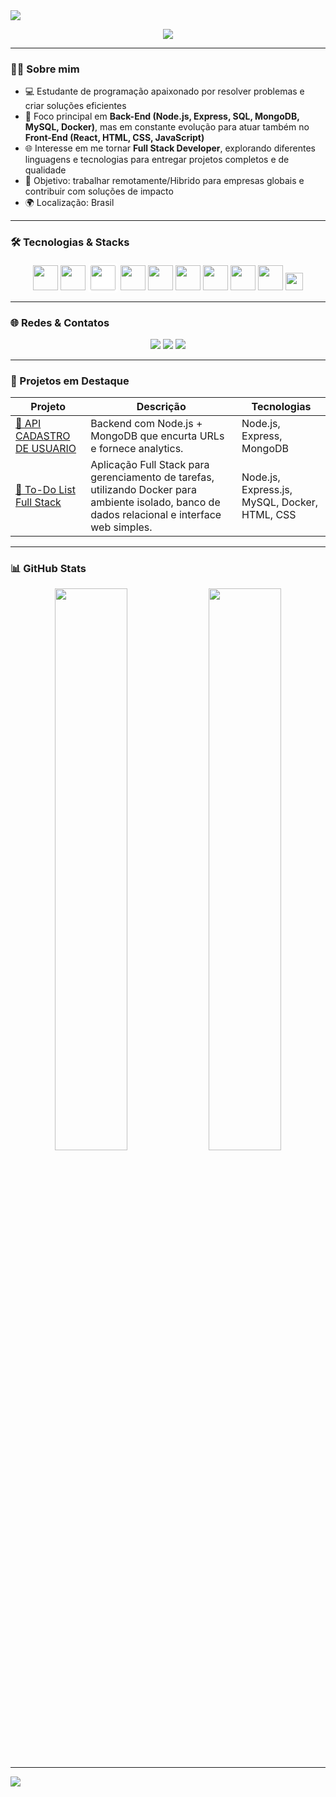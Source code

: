 <!-- Banner animado com sua paleta -->
<img src="https://capsule-render.vercel.app/api?type=waving&color=93DA97&height=180&section=header&text=Olá%20👋,%20sou%20João&fontSize=35&fontColor=F9F7F7&animation=fadeIn&fontAlign=40&fontAlignY=35&font=Verdana" />

<p align="center">
  <img src="https://readme-typing-svg.herokuapp.com?font=Fira+Code&duration=3000&color=3E5F44&center=true&vCenter=true&width=500&height=30&lines=Desenvolvedor+JavaScript+Backend;Apaixonado+por+Tecnologia;Futuro+Engenheiro+de+Software" />
</p>

---

### 👨‍💻 Sobre mim

- 💻 Estudante de programação apaixonado por resolver problemas e criar soluções eficientes  
- 🚀 Foco principal em **Back-End (Node.js, Express, SQL, MongoDB, MySQL, Docker)**, mas em constante evolução para atuar também no **Front-End (React, HTML, CSS, JavaScript)**  
- 🌐 Interesse em me tornar **Full Stack Developer**, explorando diferentes linguagens e tecnologias para entregar projetos completos e de qualidade  
- 🎯 Objetivo: trabalhar remotamente/Hibrido para empresas globais e contribuir com soluções de impacto  
- 🌍 Localização: Brasil


---

### 🛠️ Tecnologias & Stacks

<p align="center">
  <!-- Linguagens e Back-end -->
  <img src="https://cdn.jsdelivr.net/gh/devicons/devicon/icons/javascript/javascript-original.svg" height="40"/>
  <img src="https://cdn.jsdelivr.net/gh/devicons/devicon/icons/nodejs/nodejs-original.svg" height="40"/>
  
  <!-- Express (com fundo branco e borda arredondada) -->
  <img src="https://user-images.githubusercontent.com/11978772/40430986-a0eb7b92-5e63-11e8-80eb-43fe07f664a6.png" height="40" style="background-color:white; padding:4px; border-radius:6px"/>
  
  <!-- Front-end -->
  <img src="https://cdn.jsdelivr.net/gh/devicons/devicon/icons/html5/html5-original.svg" height="40"/>
  <img src="https://cdn.jsdelivr.net/gh/devicons/devicon/icons/css3/css3-original.svg" height="40"/>
  
  <!-- Banco de dados -->
  <img src="https://cdn.jsdelivr.net/gh/devicons/devicon/icons/mongodb/mongodb-original.svg" height="40"/>
  <img src="https://cdn.jsdelivr.net/gh/devicons/devicon/icons/mysql/mysql-original.svg" height="40"/>
  <img src="https://img.icons8.com/ios-filled/50/4479A1/sql.png" height="40"/>
  
  <!-- DevOps -->
  <img src="https://cdn.jsdelivr.net/gh/devicons/devicon/icons/docker/docker-original.svg" height="40"/>
  
  <!-- Ferramentas -->
  <img src="https://img.shields.io/badge/ThunderClient-5E936C?style=for-the-badge&logo=thunderclient&logoColor=white" height="28"/>
</p>


---

### 🌐 Redes & Contatos

<p align="center">
  <a href="https://www.linkedin.com/in/apenasjoo" target="_blank"><img src="https://img.shields.io/badge/-LinkedIn-5E936C?style=for-the-badge&logo=linkedin&logoColor=white" /></a>
  <a href="https://github.com/apenasjoo" target="_blank"><img src="https://img.shields.io/badge/-GitHub-3E5F44?style=for-the-badge&logo=github&logoColor=white" /></a>
  <a href="joovithorlol@hotmail.com.br"><img src="https://img.shields.io/badge/-Email-93DA97?style=for-the-badge&logo=gmail&logoColor=white" /></a>
</p>

---

### 📌 Projetos em Destaque

| Projeto | Descrição | Tecnologias |
|--------|------------|-------------|
| [🔗 API CADASTRO DE USUARIO ](https://github.com/apenasjoo/api-cadastro/tree/Versao-01) | Backend com Node.js + MongoDB que encurta URLs e fornece analytics. | Node.js, Express, MongoDB |
| [📝 To-Do List Full Stack](https://github.com/apenasjoo/ToDoList/tree/main) | Aplicação Full Stack para gerenciamento de tarefas, utilizando Docker para ambiente isolado, banco de dados relacional e interface web simples. | Node.js, Express.js, MySQL, Docker, HTML, CSS |


---

### 📊 GitHub Stats

<p align="center">
  <img src="https://github-readme-stats.vercel.app/api?username=apenasjoo&show_icons=true&theme=graywhite&icon_color=3E5F44&title_color=3E5F44&text_color=3E5F44&bg_color=E8FFD7" width="48%"/>
  <img src="https://github-readme-streak-stats.herokuapp.com/?user=apenasjoo&theme=github-light&stroke=3E5F44&ring=5E936C&fire=93DA97&currStreakLabel=3E5F44" width="48%" />
</p>

---

<!-- Banner do rodapé com nova cor -->
<img src="https://capsule-render.vercel.app/api?type=waving&color=98C74E&height=120&section=footer"/>

